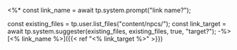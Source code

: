 <%*
const link_name = await tp.system.prompt("link name?");

const existing_files = tp.user.list_files("content/npcs/");
const link_target = await tp.system.suggester(existing_files, existing_files, true, "target?");
-%>
[<% link_name %>]({{< ref "<% link_target %>" >}})